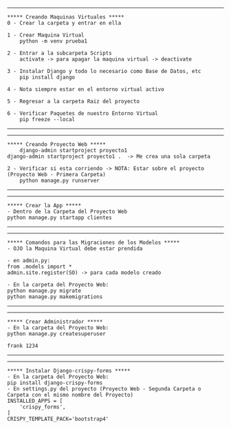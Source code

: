 *******************************************************************
    ***** Creando Maquinas Virtuales *****
    0 - Crear la carpeta y entrar en ella

    1 - Crear Maquina Virtual  
        python -m venv prueba1

    2 - Entrar a la subcarpeta Scripts
        activate -> para apagar la maquina virtual -> deactivate

    3 - Instalar Django y todo lo necesario como Base de Datos, etc
        pip install django
    
    4 - Nota siempre estar en el entorno virtual activo

    5 - Regresar a la carpeta Raiz del proyecto

    6 - Verificar Paquetes de nuestro Entorno Virtual
        pip freeze --local
*******************************************************************


*******************************************************************
    ***** Creando Proyecto Web *****
    	django-admin startproject proyecto1
	django-admin startproject proyecto1 .  -> Me crea una sola carpeta  

    2 - Verificar si esta corriendo -> NOTA: Estar sobre el proyecto (Proyecto Web - Primera Carpeta)
        python manage.py runserver
*******************************************************************


*******************************************************************
    ***** Crear la App *****
    - Dentro de la Carpeta del Proyecto Web    	
	python manage.py startapp clientes
*******************************************************************


*******************************************************************
    ***** Comandos para las Migraciones de los Modelos *****
    - OJO la Maquina Virtual debe estar prendida
    
    - en admin.py:
	from .models import *
	admin.site.register(SO) -> para cada modelo creado    	

    - En la carpeta del Proyecto Web:
	python manage.py migrate
	python manage.py makemigrations
*******************************************************************


*******************************************************************
    ***** Crear Administrador *****
    - En la carpeta del Proyecto Web:
	python manage.py createsuperuser

	frank 1234
*******************************************************************


*******************************************************************
    ***** Instalar Django-crispy-forms *****
    - En la carpeta del Proyecto Web:
	pip install django-crispy-forms
    - En settings.py del proyecto (Proyecto Web - Segunda Carpeta o Carpeta con el mismo nombre del Proyecto)
	INSTALLED_APPS = [
	   	'crispy_forms',
	]
	CRISPY_TEMPLATE_PACK='bootstrap4'

